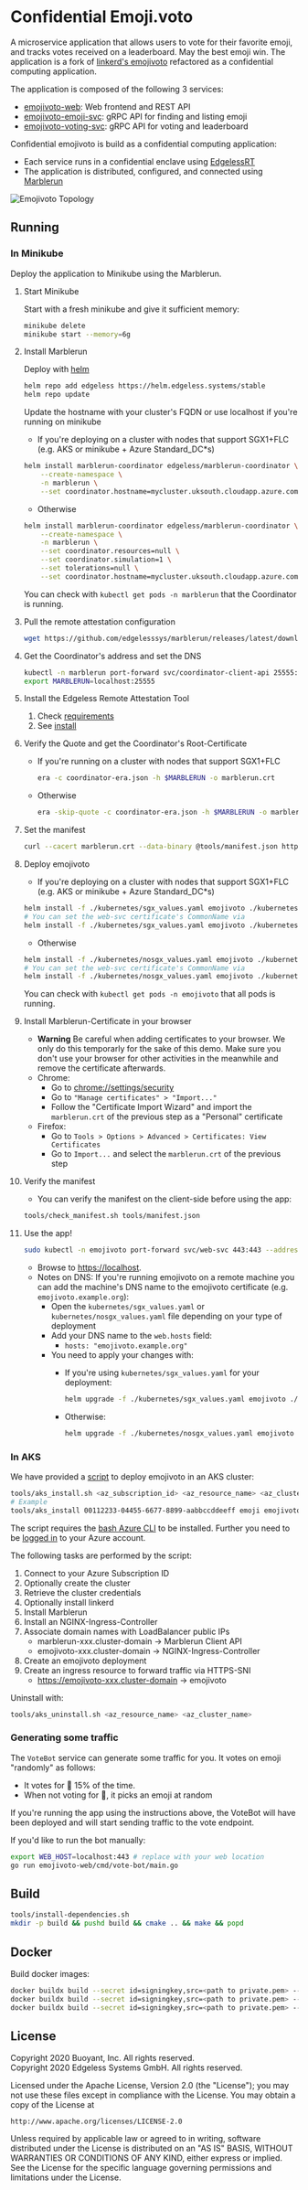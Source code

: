 # Confidential Emoji.voto

A microservice application that allows users to vote for their favorite emoji,
and tracks votes received on a leaderboard. May the best emoji win.
The application is a fork of [linkerd's emojivoto](https://github.com/BuoyantIO/emojivoto) refactored as a confidential computing application.

The application is composed of the following 3 services:

* [emojivoto-web](emojivoto-web/): Web frontend and REST API
* [emojivoto-emoji-svc](emojivoto-emoji-svc/): gRPC API for finding and listing emoji
* [emojivoto-voting-svc](emojivoto-voting-svc/): gRPC API for voting and leaderboard

Confidential emojivoto is build as a confidential computing application:

* Each service runs in a confidential enclave using [EdgelessRT](https://github.com/edgelesssys/edgelessrt)
* The application is distributed, configured, and connected using [Marblerun](https://github.com/edgelesssys/marblerun)

![Emojivoto Topology](assets/emojivoto-topology.gif "Emojivoto Topology")

## Running

### In Minikube

Deploy the application to Minikube using the Marblerun.

1. Start Minikube

   Start with a fresh minikube and give it sufficient memory:

   ```bash
   minikube delete
   minikube start --memory=6g
   ```

1. Install Marblerun

    Deploy with [helm](https://helm.sh/docs/intro/install/)

    ```bash
    helm repo add edgeless https://helm.edgeless.systems/stable
    helm repo update
    ```

    Update the hostname with your cluster's FQDN or use localhost if you're running on minikube

    * If you're deploying on a cluster with nodes that support SGX1+FLC (e.g. AKS or minikube + Azure Standard_DC*s)

    ```bash
    helm install marblerun-coordinator edgeless/marblerun-coordinator \
        --create-namespace \
        -n marblerun \
        --set coordinator.hostname=mycluster.uksouth.cloudapp.azure.com
    ```

    * Otherwise

    ```bash
    helm install marblerun-coordinator edgeless/marblerun-coordinator \
        --create-namespace \
        -n marblerun \
        --set coordinator.resources=null \
        --set coordinator.simulation=1 \
        --set tolerations=null \
        --set coordinator.hostname=mycluster.uksouth.cloudapp.azure.com
    ```

    You can check with `kubectl get pods -n marblerun` that the Coordinator is running.

1. Pull the remote attestation configuration

    ```bash
    wget https://github.com/edgelesssys/marblerun/releases/latest/download/coordinator-era.json
    ```

1. Get the Coordinator's address and set the DNS

    ```bash
    kubectl -n marblerun port-forward svc/coordinator-client-api 25555:25555 --address localhost >/dev/null &
    export MARBLERUN=localhost:25555
    ```

1. Install the Edgeless Remote Attestation Tool
    1. Check [requirements](https://github.com/edgelesssys/era#requirements)
    2. See [install](https://github.com/edgelesssys/era#install)

1. Verify the Quote and get the Coordinator's Root-Certificate
    * If you're running on a cluster with nodes that support SGX1+FLC

        ```bash
        era -c coordinator-era.json -h $MARBLERUN -o marblerun.crt
        ```

    * Otherwise

        ```bash
        era -skip-quote -c coordinator-era.json -h $MARBLERUN -o marblerun.crt
        ```

1. Set the manifest

    ```bash
    curl --cacert marblerun.crt --data-binary @tools/manifest.json https://$MARBLERUN/manifest
    ```

1. Deploy emojivoto

    * If you're deploying on a cluster with nodes that support SGX1+FLC (e.g. AKS or minikube + Azure Standard_DC*s)

    ```bash
    helm install -f ./kubernetes/sgx_values.yaml emojivoto ./kubernetes --create-namespace -n emojivoto
    # You can set the web-svc certificate's CommonName via
    helm install -f ./kubernetes/sgx_values.yaml emojivoto ./kubernetes --create-namespace -n emojivoto --set web.hosts="<cluster-domain>"
    ```

    * Otherwise

    ```bash
    helm install -f ./kubernetes/nosgx_values.yaml emojivoto ./kubernetes --create-namespace -n emojivoto
    # You can set the web-svc certificate's CommonName via
    helm install -f ./kubernetes/nosgx_values.yaml emojivoto ./kubernetes --create-namespace -n emojivoto --set web.hosts="<cluster-domain>"
    ```

    You can check with `kubectl get pods -n emojivoto` that all pods is running.

1. Install Marblerun-Certificate in your browser
    * **Warning** Be careful when adding certificates to your browser. We only do this temporarly for the sake of this demo. Make sure you don't use your browser for other activities in the meanwhile and remove the certificate afterwards.
    * Chrome:
        * Go to <chrome://settings/security>
        * Go to `"Manage certificates" > "Import..."`
        * Follow the "Certificate Import Wizard" and import the `marblerun.crt` of the previous step as a "Personal" certificate
    * Firefox:
        * Go to `Tools > Options > Advanced > Certificates: View Certificates`
        * Go to `Import...` and select the `marblerun.crt` of the previous step

1. Verify the manifest
    * You can verify the manifest on the client-side before using the app:

    ```bash
    tools/check_manifest.sh tools/manifest.json
    ```

1. Use the app!

    ```bash
    sudo kubectl -n emojivoto port-forward svc/web-svc 443:443 --address 0.0.0.0
    ```

    * Browse to [https://localhost](https://localhost).
    * Notes on DNS: If you're running emojivoto on a remote machine you can add the machine's DNS name to the emojivoto certificate (e.g. `emojivoto.example.org`):
        * Open the `kubernetes/sgx_values.yaml` or `kubernetes/nosgx_values.yaml` file depending on your type of deployment
        * Add your DNS name to the `web.hosts` field:
            * `hosts: "emojivoto.example.org"`
        * You need to apply your changes with:
            * If you're using `kubernetes/sgx_values.yaml` for your deployment:

                ```bash
                helm upgrade -f ./kubernetes/sgx_values.yaml emojivoto ./kubernetes -n emojivoto
                ```

            * Otherwise:

                ```bash
                helm upgrade -f ./kubernetes/nosgx_values.yaml emojivoto ./kubernetes -n emojivoto
                ```

### In AKS

We have provided a [script](tools/deploy_on_aks.sh) to deploy emojivoto in an AKS cluster:

```bash
tools/aks_install.sh <az_subscription_id> <az_resource_name> <az_cluster_name> <nodes> <cluster-domain>
# Example
tools/aks_install 00112233-04455-6677-8899-aabbccddeeff emoji emojivoto 5 uksouth.cloudapp.azure.com
```

The script requires the [bash Azure CLI](https://docs.microsoft.com/en-us/cli/azure/install-azure-cli) to be installed.
Further you need to be [logged in](https://docs.microsoft.com/en-us/cli/azure/authenticate-azure-cli) to your Azure account.

The following tasks are performed by the script:

1. Connect to your Azure Subscription ID
1. Optionally create the cluster
1. Retrieve the cluster credentials
1. Optionally install linkerd
1. Install Marblerun
1. Install an NGINX-Ingress-Controller
1. Associate domain names with LoadBalancer public IPs
    * marblerun-xxx.cluster-domain -> Marblerun Client API
    * emojivoto-xxx.cluster-domain -> NGINX-Ingress-Controller
1. Create an emojivoto deployment
1. Create an ingress resource to forward traffic via HTTPS-SNI
    * https://emojivoto-xxx.cluster-domain -> emojivoto

Uninstall with:
```bash
tools/aks_uninstall.sh <az_resource_name> <az_cluster_name>
```


### Generating some traffic

The `VoteBot` service can generate some traffic for you. It votes on emoji
"randomly" as follows:

* It votes for :doughnut: 15% of the time.
* When not voting for :doughnut:, it picks an emoji at random

If you're running the app using the instructions above, the VoteBot will have
been deployed and will start sending traffic to the vote endpoint.

If you'd like to run the bot manually:

```bash
export WEB_HOST=localhost:443 # replace with your web location
go run emojivoto-web/cmd/vote-bot/main.go
```

## Build

```bash
tools/install-dependencies.sh
mkdir -p build && pushd build && cmake .. && make && popd
```

## Docker

Build docker images:

```bash
docker buildx build --secret id=signingkey,src=<path to private.pem> --target release_web --tag ghcr.io/edgelesssys/emojivoto-web:latest .
docker buildx build --secret id=signingkey,src=<path to private.pem> --target release_emoji_svc --tag ghcr.io/edgelesssys/emojivoto-emoji-svc:latest .
docker buildx build --secret id=signingkey,src=<path to private.pem> --target release_voting_svc --tag ghcr.io/edgelesssys/emojivoto-voting-svc:latest .
```

## License

Copyright 2020 Buoyant, Inc. All rights reserved.\
Copyright 2020 Edgeless Systems GmbH. All rights reserved.

Licensed under the Apache License, Version 2.0 (the "License"); you may not use
these files except in compliance with the License. You may obtain a copy of the
License at

    http://www.apache.org/licenses/LICENSE-2.0

Unless required by applicable law or agreed to in writing, software distributed
under the License is distributed on an "AS IS" BASIS, WITHOUT WARRANTIES OR
CONDITIONS OF ANY KIND, either express or implied. See the License for the
specific language governing permissions and limitations under the License.
